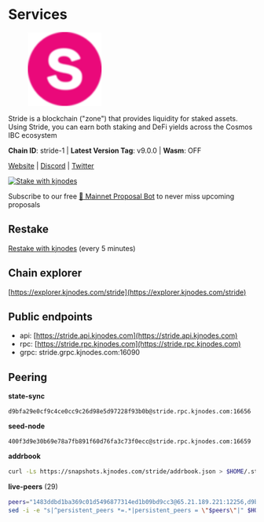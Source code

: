 # Services

<figure><img src="https://raw.githubusercontent.com/kj89/cosmos-images/main/logos/stride.png" width="150" alt=""><figcaption></figcaption></figure>

Stride is a blockchain ("zone") that provides liquidity for staked assets.  Using Stride, you can earn both staking and DeFi yields across the Cosmos IBC ecosystem

**Chain ID**: stride-1 | **Latest Version Tag**: v9.0.0 | **Wasm**: OFF

[Website](https://stride.zone) | [Discord](https://discord.gg/mzQZ8dAE7u) | [Twitter](https://twitter.com/stride_zone)

[![Stake with kjnodes](https://i.ibb.co/cr44Q8j/button-stake-with-kjnodes.png)](https://restake.app/stride/stridevaloper1j8gkhtllnp252l6g6zwzea30e7pvzqttr9768n)

Subscribe to our free [🤖 Mainnet Proposal Bot](https://t.me/kjnodes_proposal_bot) to never miss upcoming proposals

## Restake

[Restake with kjnodes](https://restake.app/stride/stridevaloper1j8gkhtllnp252l6g6zwzea30e7pvzqttr9768n) (every 5 minutes)
## Chain explorer
[https://explorer.kjnodes.com/stride](https://explorer.kjnodes.com/stride)

## Public endpoints

* api: [https://stride.api.kjnodes.com](https://stride.api.kjnodes.com)
* rpc: [https://stride.rpc.kjnodes.com](https://stride.rpc.kjnodes.com)
* grpc: stride.grpc.kjnodes.com:16090

## Peering

**state-sync**

```text
d9bfa29e0cf9c4ce0cc9c26d98e5d97228f93b0b@stride.rpc.kjnodes.com:16656
```

**seed-node**

```text
400f3d9e30b69e78a7fb891f60d76fa3c73f0ecc@stride.rpc.kjnodes.com:16659
```

**addrbook**
```bash
curl -Ls https://snapshots.kjnodes.com/stride/addrbook.json > $HOME/.stride/config/addrbook.json
```

**live-peers** (29)
```bash
peers="1483ddbd1ba369c01d5496877314ed1b09bd9cc3@65.21.189.221:12256,d9bfa29e0cf9c4ce0cc9c26d98e5d97228f93b0b@65.109.88.38:16656,44e797771bff124693e63a8ec331d42873cf2ae2@95.217.202.49:35656,3023b940ec9a39661c95877cec99e17416dc2a17@51.89.6.150:21656,54672e848a31d2e7aeda35b8f2c320ad508c5550@128.199.141.132:26656,9ed4a1c80960ae933551283eb8aef52468f6cfc7@65.109.106.169:26656,b7645e17efb21d31aa718cf7f1cf249650d81de4@85.10.203.235:26696,ebc272824924ea1a27ea3183dd0b9ba713494f83@185.16.39.158:26886,615ebc348998f7f050763dd0a9201e8f61e8fc07@35.210.78.199:26656,cd680cc992983e5c8244b5529034a2e362e7a6d3@93.159.134.157:26656,5093547fdf0430143ac66b4ee55d80e6542a6c10@217.174.247.163:26656,6831d67983cf5ebcb44da01737ccd6ccbd15c08e@193.70.47.90:12256,aa28a50f877a8d60c52f42d15d14ffa7ef8639c3@5.75.188.247:26639,166da4de977381ea8853986be11dbb470d9dc2ba@149.202.72.186:26639,bdc2baaf2d18152c38340d368249ac866daf3e3d@198.244.178.213:26656,b212d5740b2e11e54f56b072dc13b6134650cfb5@164.152.160.97:26656,ea6a7b2f366bc343f0670f1673fd86001dd08eb0@65.108.122.246:26636,6b615c7dde3e76de39474b7406bdde0ac0f31b79@23.88.69.22:28666,754b74f0a4208fcb80945a02c3a2826f7be4e763@144.91.102.95:26656,8fff37214fb0ef622f1c09dccb22d6321e004c3e@109.123.242.163:50056,bba10290da32f3cb41e15c3a192413666ce05cee@136.243.119.243:26656,d95477fd745d8a5e4b3d9052149d28a5dc447a88@35.206.158.54:26656,8385b1a396afa02e777740277ed7b731e092bf49@212.90.120.249:26656,8e4e1f1e087c76c71c64e477e95495833da82aa2@135.181.173.139:26656,9ee75491e354965d8bfd8434aa093f8613bc1dce@65.108.238.103:12256,befab97d41e02ea4e759eda3de9e30e77b95b55b@35.193.66.50:26656,fb8505c994cb90927c766e3c3d2db38044a596bc@139.59.31.201:26656,cc35475fe1f7c345af0ea8a692f3b4b41c8f12a2@116.202.36.240:10156,28ca5fc2464e9494e8d5bd93955cde707e4e208e@34.29.90.236:26656"
sed -i -e "s|^persistent_peers *=.*|persistent_peers = \"$peers\"|" $HOME/.stride/config/config.toml
```
